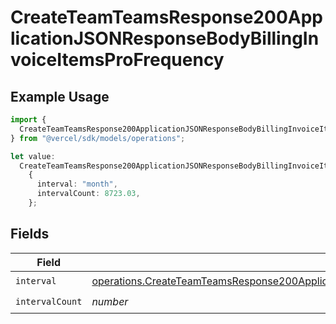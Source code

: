# CreateTeamTeamsResponse200ApplicationJSONResponseBodyBillingInvoiceItemsProFrequency

## Example Usage

```typescript
import {
  CreateTeamTeamsResponse200ApplicationJSONResponseBodyBillingInvoiceItemsProFrequency,
} from "@vercel/sdk/models/operations";

let value:
  CreateTeamTeamsResponse200ApplicationJSONResponseBodyBillingInvoiceItemsProFrequency =
    {
      interval: "month",
      intervalCount: 8723.03,
    };
```

## Fields

| Field                                                                                                                                                                                                            | Type                                                                                                                                                                                                             | Required                                                                                                                                                                                                         | Description                                                                                                                                                                                                      |
| ---------------------------------------------------------------------------------------------------------------------------------------------------------------------------------------------------------------- | ---------------------------------------------------------------------------------------------------------------------------------------------------------------------------------------------------------------- | ---------------------------------------------------------------------------------------------------------------------------------------------------------------------------------------------------------------- | ---------------------------------------------------------------------------------------------------------------------------------------------------------------------------------------------------------------- |
| `interval`                                                                                                                                                                                                       | [operations.CreateTeamTeamsResponse200ApplicationJSONResponseBodyBillingInvoiceItemsProInterval](../../models/operations/createteamteamsresponse200applicationjsonresponsebodybillinginvoiceitemsprointerval.md) | :heavy_check_mark:                                                                                                                                                                                               | N/A                                                                                                                                                                                                              |
| `intervalCount`                                                                                                                                                                                                  | *number*                                                                                                                                                                                                         | :heavy_check_mark:                                                                                                                                                                                               | N/A                                                                                                                                                                                                              |